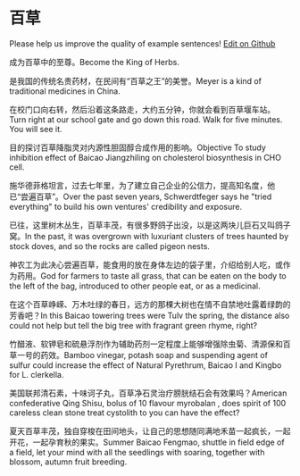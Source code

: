 # 百草

Please help us improve the quality of example sentences! [Edit on Github](https://github.com/jiyushe/jiyu-example-sentence-source/blob/main/chinese/baicao.md)

<p><span class="chinese">成为百草中的至尊。</span><span class="english">Become the King of Herbs.</span></p>

<p><span class="chinese">是我国的传统名贵药材，在民间有“百草之王”的美誉。</span><span class="english">Meyer is a kind of traditional medicines in China.</span></p>

<p><span class="chinese">在校门口向右转，然后沿着这条路走，大约五分钟，你就会看到百草堰车站。</span><span class="english">Turn right at our school gate and go down this road. Walk for five minutes. You will see it.</span></p>

<p><span class="chinese">目的探讨百草降脂灵对内源性胆固醇合成作用的影响。</span><span class="english">Objective To study inhibition effect of Baicao Jiangzhiling on cholesterol biosynthesis in CHO cell.</span></p>

<p><span class="chinese">施华德菲格坦言，过去七年里，为了建立自己企业的公信力，提高知名度，他已“尝遍百草”。</span><span class="english">Over the past seven years, Schwerdtfeger says he "tried everything" to build his own ventures' credibility and exposure.</span></p>

<p><span class="chinese">已往，这里树木丛生，百草丰茂，有很多野鸽子出没，以是这两块儿巨石又叫鸽子窝。</span><span class="english">In the past, it was overgrown with luxuriant clusters of trees haunted by stock doves, and so the rocks are called pigeon nests.</span></p>

<p><span class="chinese">神农工为此决心尝遍百草，能食用的放在身体左边的袋子里，介绍给别人吃，或作为药用。</span><span class="english">God for farmers to taste all grass, that can be eaten on the body to the left of the bag, introduced to other people eat, or as a medicinal.</span></p>

<p><span class="chinese">在这个百草峥嵘、万木吐绿的春日，远方的那棵大树也在情不自禁地吐露着绿韵的芳香吧？</span><span class="english">In this Baicao towering trees were Tulv the spring, the distance also could not help but tell the big tree with fragrant green rhyme, right?</span></p>

<p><span class="chinese">竹醋液、软钾皂和硫悬浮剂作为辅助药剂一定程度上能够增强除虫菊、清源保和百草一号的药效。</span><span class="english">Bamboo vinegar, potash soap and suspending agent of sulfur could increase the effect of Natural Pyrethrum, Baicao I and Kingbo for L. clerkella.</span></p>

<p><span class="chinese">美国联邦清石素，十味诃子丸，百草净石灵治疗膀胱结石会有效果吗？</span><span class="english">American confederative Qing Shisu, bolus of 10 flavour myrobalan , does spirit of 100 careless clean stone treat cystolith to you can have the effect?</span></p>

<p><span class="chinese">夏天百草丰茂，独自穿梭在田间地头，让自己的思想随同满地禾苗一起疯长，一起开花，一起孕育秋的果实。</span><span class="english">Summer Baicao Fengmao, shuttle in field edge of a field, let your mind with all the seedlings with soaring, together with blossom, autumn fruit breeding.</span></p>

